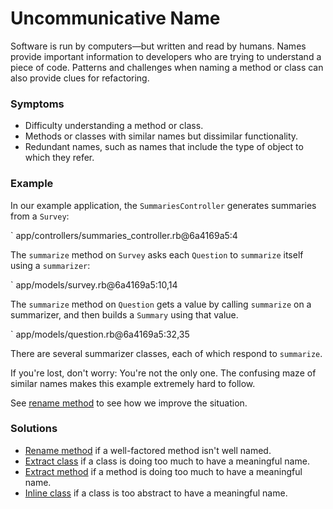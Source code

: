 # Uncommunicative Name

Software is run by computers&mdash;but written and read by humans. Names provide
important information to developers who are trying to understand a piece of
code. Patterns and challenges when naming a method or class can also provide
clues for refactoring.

### Symptoms

* Difficulty understanding a method or class.
* Methods or classes with similar names but dissimilar functionality.
* Redundant names, such as names that include the type of object to which they
  refer.

### Example

In our example application, the `SummariesController` generates summaries from a
`Survey`:

` app/controllers/summaries_controller.rb@6a4169a5:4

The `summarize` method on `Survey` asks each `Question` to `summarize` itself
using a `summarizer`:

` app/models/survey.rb@6a4169a5:10,14

The `summarize` method on `Question` gets a value by calling `summarize` on a
summarizer, and then builds a `Summary` using that value.

` app/models/question.rb@6a4169a5:32,35

There are several summarizer classes, each of which respond to `summarize`.

If you're lost, don't worry: You're not the only one. The confusing maze of
similar names makes this example extremely hard to follow.

See [rename method](#rename-method) to see how we improve the situation.

### Solutions

* [Rename method](#rename-method) if a well-factored method isn't well named.
* [Extract class](#extract-class) if a class is doing too much to have a
  meaningful name.
* [Extract method](#extract-method) if a method is doing too much to have a
  meaningful name.
* [Inline class](#inline-class) if a class is too abstract to have a meaningful
  name.
